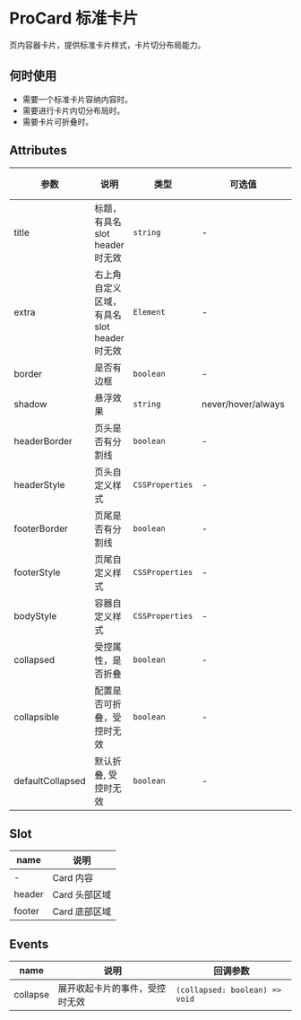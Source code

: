 <!--
 * @Author: shen
 * @Date: 2021-01-28 12:16:40
 * @LastEditors: shen
 * @LastEditTime: 2021-01-28 12:48:50
 * @Description:
-->

# ProCard 标准卡片

页内容器卡片，提供标准卡片样式，卡片切分布局能力。

## 何时使用

- 需要一个标准卡片容纳内容时。
- 需要进行卡片内切分布局时。
- 需要卡片可折叠时。

## Attributes

| 参数             | 说明                                        | 类型            | 可选值             | 默认值 |
| ---------------- | ------------------------------------------- | --------------- | ------------------ | ------ |
| title            | 标题，有具名 slot header 时无效             | `string`        | -                  | -      |
| extra            | 右上角自定义区域，有具名 slot header 时无效 | `Element`       | -                  | -      |
| border           | 是否有边框                                  | `boolean`       | -                  | false  |
| shadow           | 悬浮效果                                    | `string`        | never/hover/always | never  |
| headerBorder     | 页头是否有分割线                            | `boolean`       | -                  | false  |
| headerStyle      | 页头自定义样式                              | `CSSProperties` | -                  | -      |
| footerBorder     | 页尾是否有分割线                            | `boolean`       | -                  | false  |
| footerStyle      | 页尾自定义样式                              | `CSSProperties` | -                  | -      |
| bodyStyle        | 容器自定义样式                              | `CSSProperties` | -                  | -      |
| collapsed        | 受控属性，是否折叠                          | `boolean`       | -                  | false  |
| collapsible      | 配置是否可折叠，受控时无效                  | `boolean`       | -                  | false  |
| defaultCollapsed | 默认折叠, 受控时无效                        | `boolean`       | -                  | false  |

## Slot

| name   | 说明          |
| ------ | ------------- |
| -      | Card 内容     |
| header | Card 头部区域 |
| footer | Card 底部区域 |

## Events

| name     | 说明                           | 回调参数                       |
| -------- | ------------------------------ | ------------------------------ |
| collapse | 展开收起卡片的事件，受控时无效 | `(collapsed: boolean) => void` |
